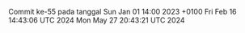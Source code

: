 Commit ke-55 pada tanggal Sun Jan 01 14:00 2023 +0100
Fri Feb 16 14:43:06 UTC 2024
Mon May 27 20:43:21 UTC 2024
